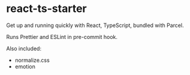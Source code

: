 # react-ts-starter

Get up and running quickly with React, TypeScript, bundled with Parcel.

Runs Prettier and ESLint in pre-commit hook.

Also included:

- normalize.css
- emotion
